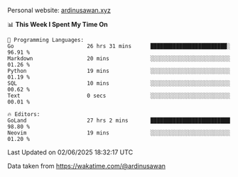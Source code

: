 Personal website: [ardinusawan.xyz](https://ardinusawan.xyz)

<!--START_SECTION:waka-->
📊 **This Week I Spent My Time On** 

```text
💬 Programming Languages: 
Go                       26 hrs 31 mins      ████████████████████████░   96.91 % 
Markdown                 20 mins             ░░░░░░░░░░░░░░░░░░░░░░░░░   01.26 % 
Python                   19 mins             ░░░░░░░░░░░░░░░░░░░░░░░░░   01.19 % 
SQL                      10 mins             ░░░░░░░░░░░░░░░░░░░░░░░░░   00.62 % 
Text                     0 secs              ░░░░░░░░░░░░░░░░░░░░░░░░░   00.01 % 

🔥 Editors: 
GoLand                   27 hrs 2 mins       █████████████████████████   98.80 % 
Neovim                   19 mins             ░░░░░░░░░░░░░░░░░░░░░░░░░   01.20 % 
```


 Last Updated on 02/06/2025 18:32:17 UTC
<!--END_SECTION:waka-->
Data taken from https://wakatime.com/@ardinusawan
